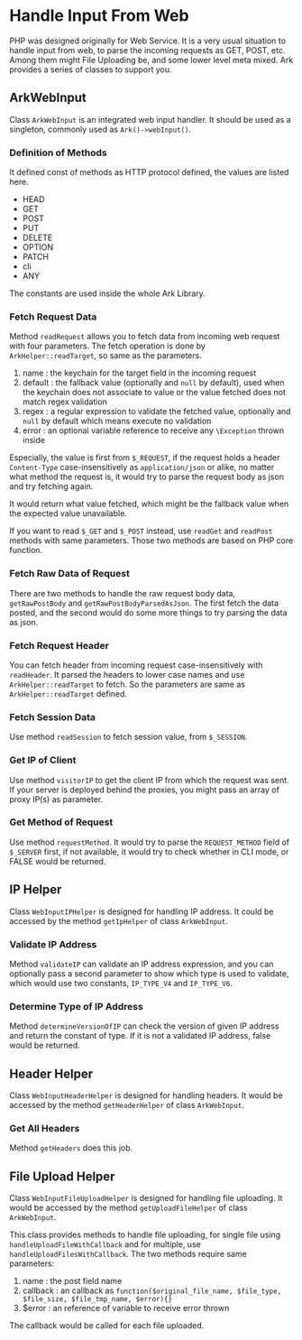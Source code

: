 # Handle Input From Web

PHP was designed originally for Web Service. 
It is a very usual situation to handle input from web,
to parse the incoming requests as GET, POST, etc.
Among them might File Uploading be, and some lower level meta mixed.
Ark provides a series of classes to support you.

## ArkWebInput

Class `ArkWebInput` is an integrated web input handler. 
It should be used as a singleton, commonly used as `Ark()->webInput()`.

### Definition of Methods 

It defined const of methods as HTTP protocol defined, the values are listed here.

* HEAD
* GET
* POST
* PUT
* DELETE
* OPTION
* PATCH
* cli
* ANY

The constants are used inside the whole Ark Library.

### Fetch Request Data

Method `readRequest` allows you to fetch data from incoming web request with four parameters.
The fetch operation is done by `ArkHelper::readTarget`, so same as the parameters.

1. name : the keychain for the target field in the incoming request
1. default : the fallback value (optionally and `null` by default), used when the keychain does not associate to value or the value fetched does not match regex validation
1. regex : a regular expression to validate the fetched value, optionally and `null` by default which means execute no validation
1. error : an optional variable reference to receive any `\Exception` thrown inside 

Especially, the value is first from `$_REQUEST`,
if the request holds a header `Content-Type` case-insensitively as `application/json` or alike,
no matter what method the request is,
it would try to parse the request body as json and try fetching again.

It would return what value fetched, which might be the fallback value when the expected value unavailable.

If you want to read `$_GET` and `$_POST` instead, use `readGet` and `readPost` methods with same parameters.
Those two methods are based on PHP core function.

### Fetch Raw Data of Request

There are two methods to handle the raw request body data, `getRawPostBody` and `getRawPostBodyParsedAsJson`.
The first fetch the data posted, and the second would do some more things to try parsing the data as json. 

### Fetch Request Header

You can fetch header from incoming request case-insensitively with `readHeader`.
It parsed the headers to lower case names and use `ArkHelper::readTarget` to fetch.
So the parameters are same as `ArkHelper::readTarget` defined. 

### Fetch Session Data

Use method `readSession` to fetch session value, from `$_SESSION`.

### Get IP of Client

Use method `visitorIP` to get the client IP from which the request was sent.
If your server is deployed behind the proxies, you might pass an array of proxy IP(s) as parameter.

### Get Method of Request

Use method `requestMethod`.
It would try to parse the `REQUEST_METHOD` field of `$_SERVER` first,
if not available, it would try to check whether in CLI mode,
or FALSE would be returned.

## IP Helper

Class `WebInputIPHelper` is designed for handling IP address.
It could be accessed by the method `getIpHelper` of class `ArkWebInput`.

### Validate IP Address

Method `validateIP` can validate an IP address expression,
and you can optionally pass a second parameter to show which type is used to validate,
which would use two constants, `IP_TYPE_V4` and `IP_TYPE_V6`.

### Determine Type of IP Address

Method `determineVersionOfIP` can check the version of given IP address and return the constant of type.
If it is not a validated IP address, false would be returned.

## Header Helper

Class `WebInputHeaderHelper` is designed for handling headers.
It would be accessed by the method `getHeaderHelper` of class `ArkWebInput`.

### Get All Headers

Method `getHeaders` does this job.

## File Upload Helper

Class `WebInputFileUploadHelper` is designed for handling file uploading.
It would be accessed by the method `getUploadFileHelper` of class `ArkWebInput`.

This class provides methods to handle file uploading,
for single file using `handleUploadFileWithCallback` and for multiple, use `handleUploadFilesWithCallback`.
The two methods require same parameters:

1. name : the post field name
1. callback : an callback as `function($original_file_name, $file_type, $file_size, $file_tmp_name, $error){}`
1. $error : an reference of variable to receive error thrown

The callback would be called for each file uploaded. 